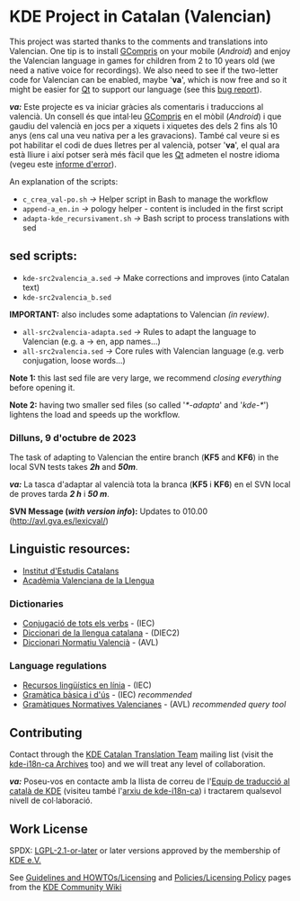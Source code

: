 
# KDE Project in Catalan (Valencian)

This project was started thanks to the comments and translations into Valencian. One tip
is to install [GCompris](https://gcompris.net/index-ca@valencia.html) on your mobile
(*Android*) and enjoy the Valencian language in games for children from 2 to 10 years old
(we need a native voice for recordings). We also need to see if the two-letter code for
Valencian can be enabled, maybe '**va**', which is now free and so it might be easier for
[Qt](https://www.qt.io/) to support our language (see this
[bug report](https://bugreports.qt.io/browse/QTBUG-7100?gerritIssueType=IssueOnly)).

***va:*** Este projecte es va iniciar gràcies als comentaris i traduccions al valencià. Un
consell és que intal·leu [GCompris](https://gcompris.net/index-ca@valencia.html) en el mòbil
(*Android*) i que gaudiu del valencià en jocs per a xiquets i xiquetes des dels 2 fins als
10 anys (ens cal una veu nativa per a les gravacions). També cal veure si es pot habilitar
el codi de dues lletres per al valencià, potser '**va**', el qual ara està lliure i així
potser serà més fàcil que les [Qt](https://www.qt.io/) admeten el nostre idioma (vegeu este
[informe d'error](https://bugreports.qt.io/browse/QTBUG-7100?gerritIssueType=IssueOnly)).

An explanation of the scripts:

* `c_crea_val-po.sh`            *->* Helper script in Bash to manage the workflow
* `append-a_en.in`              *->* pology helper - content is included in the first script
* `adapta-kde_recursivament.sh` *->* Bash script to process translations with sed


## sed scripts:

* `kde-src2valencia_a.sed`      *->* Make corrections and improves (into Catalan text)
* `kde-src2valencia_b.sed`

**IMPORTANT:** also includes some adaptations to Valencian *(in review)*.

* `all-src2valencia-adapta.sed` *->* Rules to adapt the language to Valencian (e.g. a -> en, app names...)
* `all-src2valencia.sed`        *->* Core rules with Valencian language (e.g. verb conjugation, loose words...)

**Note 1:** this last sed file are very large, we recommend *closing everything* before opening it.

**Note 2:** having two smaller sed files (so called '*\*-adapta*' and '*kde-\**') lightens the load and speeds up the workflow.

### Dilluns, 9 d'octubre de 2023

The task of adapting to Valencian the entire branch (**KF5** and **KF6**) in the local SVN tests takes ***2h*** and ***50m***.

***va:*** La tasca d'adaptar al valencià tota la branca (**KF5** i **KF6**) en el SVN local de proves tarda ***2 h*** i ***50 m***.

**SVN Message (*with version info*):** Updates to 010.00 (http://avl.gva.es/lexicval/)


## Linguistic resources:

* [Institut d'Estudis Catalans](https://geiec.iec.cat/)
* [Acadèmia Valenciana de la Llengua](https://www.avl.gva.es/)

### Dictionaries

* [Conjugació de tots els verbs](https://giec.iec.cat/conjugacio) - (IEC)
* [Diccionari de la llengua catalana](https://dlc.iec.cat/) - (DIEC2)
* [Diccionari Normatiu Valencià](https://www.avl.gva.es/lexicval/) - (AVL)

### Language regulations

* [Recursos lingüístics en línia](https://www.iec.cat/recursos-linguistics-en-linia/) - (IEC)
* [Gramàtica bàsica i d'ús](https://gbu.iec.cat/inici) - (IEC) *recommended*
* [Gramàtiques Normatives Valencianes](https://www.avl.gva.es/gnv/buscador.jsp) - (AVL) *recommended query tool*


## Contributing

Contact through the [KDE Catalan Translation Team](mailto:kde-i18n-ca@kde.org) mailing list
(visit the [kde-i18n-ca Archives](https://mail.kde.org/pipermail/kde-i18n-ca/) too)
and we will treat any level of collaboration.

***va:*** Poseu-vos en contacte amb la llista de correu de
l'[Equip de traducció al català de KDE](mailto:kde-i18n-ca@kde.org) (visiteu també
l'[arxiu de kde-i18n-ca](https://mail.kde.org/pipermail/kde-i18n-ca/)) i tractarem
qualsevol nivell de col·laboració.


## Work License

SPDX: [LGPL-2.1-or-later](https://spdx.org/licenses/LGPL-2.1-or-later.html)
or later versions approved by the membership of [KDE e.V.](https://ev.kde.org/)

See [Guidelines and HOWTOs/Licensing](https://community.kde.org/Guidelines_and_HOWTOs/Licensing)
and [Policies/Licensing Policy](https://community.kde.org/Policies/Licensing_Policy) pages from
the [KDE Community Wiki](https://community.kde.org/)
